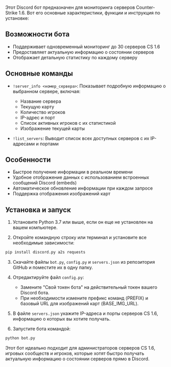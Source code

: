 Этот Discord бот предназначен для мониторинга серверов Counter-Strike 1.6. Вот его основные характеристики, функции и инструкция по установке:

## Возможности бота

- Поддерживает одновременный мониторинг до 30 серверов CS 1.6
- Предоставляет актуальную информацию о состоянии серверов
- Отображает детальную статистику по каждому серверу

## Основные команды

- `!server_info <номер_сервера>`: Показывает подробную информацию о выбранном сервере, включая:
  - Название сервера
  - Текущую карту
  - Количество игроков
  - IP-адрес и порт
  - Список активных игроков с их статистикой
  - Изображение текущей карты

- `!list_servers`: Выводит список всех доступных серверов с их IP-адресами и портами

## Особенности

- Быстрое получение информации в реальном времени
- Удобное отображение данных с использованием встроенных сообщений Discord (embeds)
- Автоматическое обновление информации при каждом запросе
- Поддержка отображения изображений карт

## Установка и запуск

1. Установите Python 3.7 или выше, если он еще не установлен на вашем компьютере.

2. Откройте командную строку или терминал и установите все необходимые зависимости:

```bash
pip install discord.py a2s requests
```

3. Скачайте файлы `bot.py`, `config.py` и `servers.json` из репозитория GitHub и поместите их в одну папку.

4. Отредактируйте файл `config.py`:
   - Замените "Свой токен бота" на действительный токен вашего Discord бота.
   - При необходимости измените префикс команд (PREFIX) и базовый URL для изображений карт (BASE_IMG_URL).

5. В файле `servers.json` укажите IP-адреса и порты серверов CS 1.6, информацию о которых вы хотите получать.

6. Запустите бота командой:
```bash
python bot.py
```

Этот бот идеально подходит для администраторов серверов CS 1.6, игровых сообществ и игроков, которые хотят быстро получать актуальную информацию о состоянии серверов прямо в Discord.
